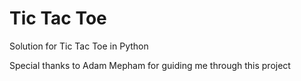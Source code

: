# Tic Tac Toe

Solution for Tic Tac Toe in Python

Special thanks to Adam Mepham for guiding me through this project

